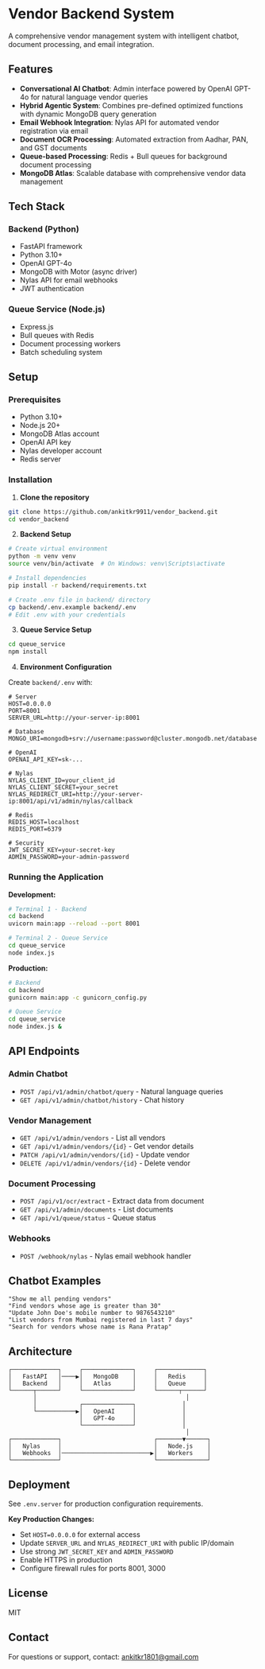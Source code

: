 # Vendor Backend System

A comprehensive vendor management system with intelligent chatbot, document processing, and email integration.

## Features

- **Conversational AI Chatbot**: Admin interface powered by OpenAI GPT-4o for natural language vendor queries
- **Hybrid Agentic System**: Combines pre-defined optimized functions with dynamic MongoDB query generation
- **Email Webhook Integration**: Nylas API for automated vendor registration via email
- **Document OCR Processing**: Automated extraction from Aadhar, PAN, and GST documents
- **Queue-based Processing**: Redis + Bull queues for background document processing
- **MongoDB Atlas**: Scalable database with comprehensive vendor data management

## Tech Stack

### Backend (Python)
- FastAPI framework
- Python 3.10+
- OpenAI GPT-4o
- MongoDB with Motor (async driver)
- Nylas API for email webhooks
- JWT authentication

### Queue Service (Node.js)
- Express.js
- Bull queues with Redis
- Document processing workers
- Batch scheduling system

## Setup

### Prerequisites
- Python 3.10+
- Node.js 20+
- MongoDB Atlas account
- OpenAI API key
- Nylas developer account
- Redis server

### Installation

1. **Clone the repository**
```bash
git clone https://github.com/ankitkr9911/vendor_backend.git
cd vendor_backend
```

2. **Backend Setup**
```bash
# Create virtual environment
python -m venv venv
source venv/bin/activate  # On Windows: venv\Scripts\activate

# Install dependencies
pip install -r backend/requirements.txt

# Create .env file in backend/ directory
cp backend/.env.example backend/.env
# Edit .env with your credentials
```

3. **Queue Service Setup**
```bash
cd queue_service
npm install
```

4. **Environment Configuration**

Create `backend/.env` with:
```env
# Server
HOST=0.0.0.0
PORT=8001
SERVER_URL=http://your-server-ip:8001

# Database
MONGO_URI=mongodb+srv://username:password@cluster.mongodb.net/database

# OpenAI
OPENAI_API_KEY=sk-...

# Nylas
NYLAS_CLIENT_ID=your_client_id
NYLAS_CLIENT_SECRET=your_secret
NYLAS_REDIRECT_URI=http://your-server-ip:8001/api/v1/admin/nylas/callback

# Redis
REDIS_HOST=localhost
REDIS_PORT=6379

# Security
JWT_SECRET_KEY=your-secret-key
ADMIN_PASSWORD=your-admin-password
```

### Running the Application

**Development:**
```bash
# Terminal 1 - Backend
cd backend
uvicorn main:app --reload --port 8001

# Terminal 2 - Queue Service
cd queue_service
node index.js
```

**Production:**
```bash
# Backend
cd backend
gunicorn main:app -c gunicorn_config.py

# Queue Service
cd queue_service
node index.js &
```

## API Endpoints

### Admin Chatbot
- `POST /api/v1/admin/chatbot/query` - Natural language queries
- `GET /api/v1/admin/chatbot/history` - Chat history

### Vendor Management
- `GET /api/v1/admin/vendors` - List all vendors
- `GET /api/v1/admin/vendors/{id}` - Get vendor details
- `PATCH /api/v1/admin/vendors/{id}` - Update vendor
- `DELETE /api/v1/admin/vendors/{id}` - Delete vendor

### Document Processing
- `POST /api/v1/ocr/extract` - Extract data from document
- `GET /api/v1/admin/documents` - List documents
- `GET /api/v1/queue/status` - Queue status

### Webhooks
- `POST /webhook/nylas` - Nylas email webhook handler

## Chatbot Examples

```
"Show me all pending vendors"
"Find vendors whose age is greater than 30"
"Update John Doe's mobile number to 9876543210"
"List vendors from Mumbai registered in last 7 days"
"Search for vendors whose name is Rana Pratap"
```

## Architecture

```
┌─────────────┐     ┌──────────────┐     ┌─────────────┐
│   FastAPI   │────▶│   MongoDB    │     │   Redis     │
│   Backend   │     │   Atlas      │     │   Queue     │
└──────┬──────┘     └──────────────┘     └──────┬──────┘
       │                                          │
       │            ┌──────────────┐             │
       └───────────▶│   OpenAI     │             │
                    │   GPT-4o     │             │
                    └──────────────┘             │
                                                  │
┌─────────────┐                          ┌───────▼──────┐
│   Nylas     │                          │   Node.js    │
│   Webhooks  │─────────────────────────▶│   Workers    │
└─────────────┘                          └──────────────┘
```

## Deployment

See `.env.server` for production configuration requirements.

**Key Production Changes:**
- Set `HOST=0.0.0.0` for external access
- Update `SERVER_URL` and `NYLAS_REDIRECT_URI` with public IP/domain
- Use strong `JWT_SECRET_KEY` and `ADMIN_PASSWORD`
- Enable HTTPS in production
- Configure firewall rules for ports 8001, 3000

## License

MIT

## Contact

For questions or support, contact: ankitkr1801@gmail.com
